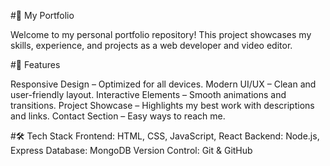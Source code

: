 #🚀 My Portfolio

Welcome to my personal portfolio repository! This project showcases my skills, experience, and projects as a web developer and video editor.

#🌟 Features

Responsive Design – Optimized for all devices.
Modern UI/UX – Clean and user-friendly layout.
Interactive Elements – Smooth animations and transitions.
Project Showcase – Highlights my best work with descriptions and links.
Contact Section – Easy ways to reach me.

#🛠️ Tech Stack
Frontend: HTML, CSS, JavaScript, React
Backend: Node.js, Express
Database: MongoDB
Version Control: Git & GitHub
